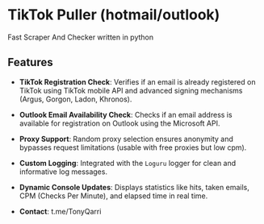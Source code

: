 # TikTok Puller (hotmail/outlook) 

Fast Scraper And Checker written in python 

## Features

- **TikTok Registration Check**: Verifies if an email is already registered on TikTok using TikTok mobile API and advanced signing mechanisms (Argus, Gorgon, Ladon, Khronos).
- **Outlook Email Availability Check**: Checks if an email address is available for registration on Outlook using the Microsoft API.
- **Proxy Support**: Random proxy selection ensures anonymity and bypasses request limitations (usable with free proxies but low cpm).
- **Custom Logging**: Integrated with the `Loguru` logger for clean and informative log messages.
- **Dynamic Console Updates**: Displays statistics like hits, taken emails, CPM (Checks Per Minute), and elapsed time in real time.

- **Contact**: t.me/TonyQarri
